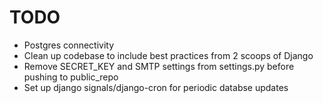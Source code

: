 # TODO

* Postgres connectivity
* Clean up codebase to include best practices from 2 scoops of Django
* Remove SECRET_KEY and SMTP settings from settings.py before pushing to public_repo
* Set up django signals/django-cron for periodic databse updates
